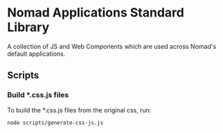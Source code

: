 # Nomad Applications Standard Library

A collection of JS and Web Components which are used across Nomad's default applications.

## Scripts

### Build \*.css.js files

To build the \*.css.js files from the original css, run:

```
node scripts/generate-css-js.js
```
